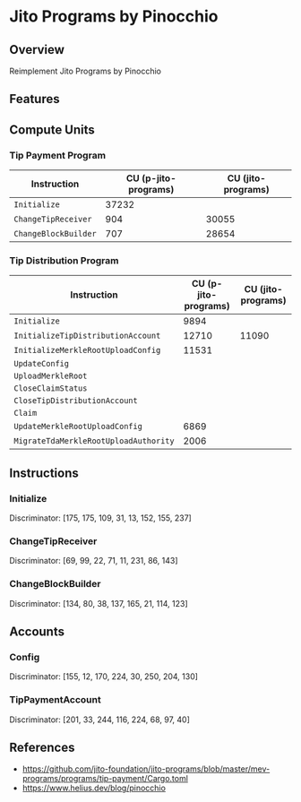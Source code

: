 # Jito Programs by Pinocchio

## Overview

Reimplement Jito Programs by Pinocchio

## Features

## Compute Units

### Tip Payment Program

| Instruction          | CU (p-jito-programs) | CU (jito-programs) |
| -------------------- | -------------------- | ------------------ |
| `Initialize`         | 37232                |                    |
| `ChangeTipReceiver`  | 904                  | 30055              |
| `ChangeBlockBuilder` | 707                  | 28654              |

### Tip Distribution Program

| Instruction                           | CU (p-jito-programs) | CU (jito-programs) |
| ------------------------------------- | -------------------- | ------------------ |
| `Initialize`                          | 9894                 |                    |
| `InitializeTipDistributionAccount`    | 12710                | 11090              |
| `InitializeMerkleRootUploadConfig`    | 11531                |                    |
| `UpdateConfig`                        |                      |                    |
| `UploadMerkleRoot`                    |                      |                    |
| `CloseClaimStatus`                    |                      |                    |
| `CloseTipDistributionAccount`         |                      |                    |
| `Claim`                               |                      |                    |
| `UpdateMerkleRootUploadConfig`        | 6869                 |                    |
| `MigrateTdaMerkleRootUploadAuthority` | 2006                 |                    |

## Instructions

### Initialize

Discriminator: [175, 175, 109, 31, 13, 152, 155, 237]

### ChangeTipReceiver

Discriminator: [69, 99, 22, 71, 11, 231, 86, 143]

### ChangeBlockBuilder

Discriminator: [134, 80, 38, 137, 165, 21, 114, 123]

## Accounts

### Config

Discriminator: [155, 12, 170, 224, 30, 250, 204, 130]

### TipPaymentAccount

Discriminator: [201, 33, 244, 116, 224, 68, 97, 40]

## References
- https://github.com/jito-foundation/jito-programs/blob/master/mev-programs/programs/tip-payment/Cargo.toml
- https://www.helius.dev/blog/pinocchio

